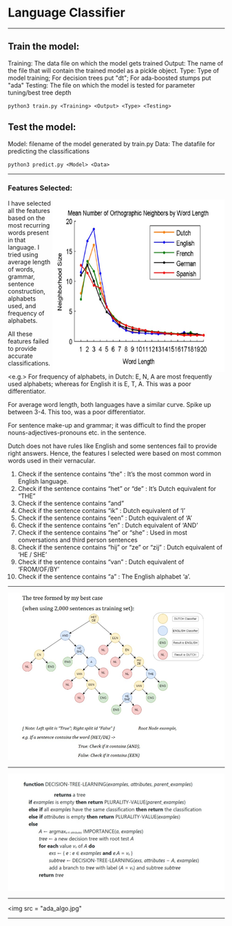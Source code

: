 # Language Classifier

---

## Train the model:

Training: The data file on which the model gets trained
Output: The name of the file that will contain the trained model as a pickle object.
Type: Type of model training; For decision trees put "dt"; For ada-boosted stumps put "ada"
Testing: The file on which the model is tested for parameter tuning/best tree depth
    
    python3 train.py <Training> <Output> <Type> <Testing>
    
## Test the model:

Model: filename of the model generated by train.py
Data: The datafile for predicting the classifications

    python3 predict.py <Model> <Data>
    
    
    
 ---
 
 
### Features Selected:

<img src = "graph.jpg" height="400" width="400" align="right">

I have selected all the features based on the most recurring words present in that language. I tried using average length of words, grammar, sentence construction, alphabets used, and frequency of alphabets.

All these features failed to provide accurate classifications.

<e.g.> For frequency of alphabets, in Dutch: E, N, A are most frequently used alphabets; whereas for English it is E, T, A. This was a poor differentiator.

For average word length, both
languages have a similar curve. Spike
up between 3-4. This too, was a poor
differentiator.

For sentence make-up and grammar; it was difficult to find the proper nouns-adjectives-pronouns etc. in the sentence. 

Dutch does not have rules like English and some sentences fail to provide right answers.
Hence, the features I selected were based on most common words used in their vernacular.

1) Check if the sentence contains “the” : It’s the most common word in
English language.
2) Check if the sentence contains “het” or “de” : It’s Dutch equivalent for
“THE”
3) Check if the sentence contains “and”
4) Check if the sentence contains “ik” : Dutch equivalent of ‘I’
5) Check if the sentence contains “een” : Dutch equivalent of ‘A’
6) Check if the sentence contains “en” : Dutch equivalent of ‘AND’
7) Check if the sentence contains “he” or “she” : Used in most
conversations and third person sentences
8) Check if the sentence contains “hij” or “ze” or “zij” : Dutch equivalent
of ‘HE / SHE’
9) Check if the sentence contains “van” : Dutch equivalent of
‘FROM/OF/BY’
10) Check if the sentence contains “a” : The English alphabet ‘a’.

---

<img src = "tree.jpg">

---

<img src= "ds_algo.jpg">

---

<img src = "ada_algo.jpg"

---




    
 


    
    

